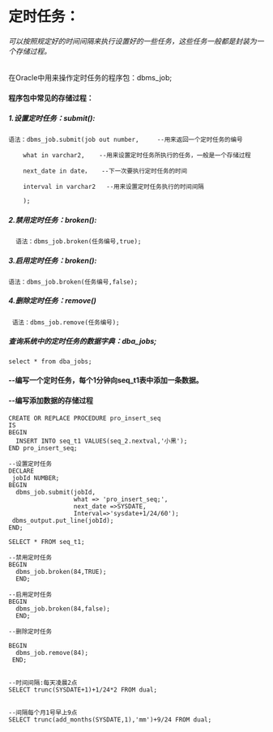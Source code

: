 # 定时任务：

###### 可以按照规定好的时间间隔来执行设置好的一些任务，这些任务一般都是封装为一个存储过程。



   在Oracle中用来操作定时任务的程序包：dbms_job;

####    程序包中常见的存储过程：

##### 1.设置定时任务：submit():

```plsql
语法：dbms_job.submit(job out number,     --用来返回一个定时任务的编号

	what in varchar2,    --用来设置定时任务所执行的任务，一般是一个存储过程

	next_date in date，   --下一次要执行定时任务的时间

	interval in varchar2   --用来设置定时任务执行的时间间隔

	);
```

#####  2.禁用定时任务：broken():

```plsql
  语法：dbms_job.broken(任务编号,true);
```

#####  3.启用定时任务：broken():

```plsql
语法：dbms_job.broken(任务编号,false);
```

#####  4.删除定时任务：remove()

```plsql
 语法：dbms_job.remove(任务编号);
```

#####    查询系统中的定时任务的数据字典：dba_jobs;

```plsql
select * from dba_jobs;
```



#### --编写一个定时任务，每个1分钟向seq_t1表中添加一条数据。

#### --编写添加数据的存储过程

```plsql
CREATE OR REPLACE PROCEDURE pro_insert_seq
IS
BEGIN
  INSERT INTO seq_t1 VALUES(seq_2.nextval,'小黑');
END pro_insert_seq;

--设置定时任务
DECLARE
 jobId NUMBER;
BEGIN
  dbms_job.submit(jobId,
                  what => 'pro_insert_seq;',
                  next_date =>SYSDATE,
                  Interval=>'sysdate+1/24/60');
 dbms_output.put_line(jobId);
END;

SELECT * FROM seq_t1;

--禁用定时任务
BEGIN
  dbms_job.broken(84,TRUE);
  END;

--启用定时任务
BEGIN
  dbms_job.broken(84,false);
  END;

--删除定时任务

BEGIN
  dbms_job.remove(84);
 END;


--时间间隔:每天凌晨2点
SELECT trunc(SYSDATE+1)+1/24*2 FROM dual;


--间隔每个月1号早上9点
SELECT trunc(add_months(SYSDATE,1),'mm')+9/24 FROM dual;
```


